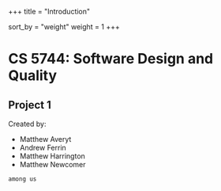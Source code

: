 +++
title = "Introduction"

sort_by = "weight"
weight = 1
+++

# CS 5744: Software Design and Quality
## Project 1
Created by:
* Matthew Averyt
* Andrew Ferrin
* Matthew Harrington
* Matthew Newcomer

```java
among us
```